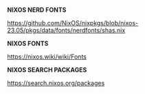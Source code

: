 **NIXOS NERD FONTS**

https://github.com/NixOS/nixpkgs/blob/nixos-23.05/pkgs/data/fonts/nerdfonts/shas.nix

**NIXOS FONTS**

https://nixos.wiki/wiki/Fonts

**NIXOS SEARCH PACKAGES**

https://search.nixos.org/packages

